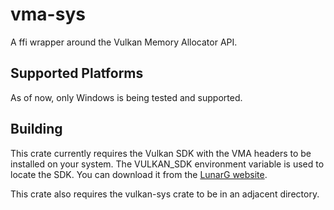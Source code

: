 # vma-sys

A ffi wrapper around the Vulkan Memory Allocator API.

## Supported Platforms

As of now, only Windows is being tested and supported.

## Building

This crate currently requires the Vulkan SDK with the VMA headers to be installed on your system.
The VULKAN_SDK environment variable is used to locate the SDK.
You can download it from the [LunarG website](https://vulkan.lunarg.com/sdk/home).

This crate also requires the vulkan-sys crate to be in an adjacent directory.